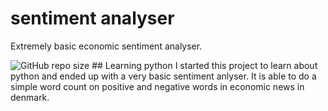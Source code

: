 # sentiment analyser
Extremely basic economic sentiment analyser. 

<img alt="GitHub repo size" src="https://img.shields.io/github/repo-size/TcNobo/TcNo-Acc-Switcher?logo=GitHub&style=flat-square">
## Learning python
I started this project to learn about python and ended up with a very basic sentiment anlyser. 
It is able to do a simple word count on positive and negative words in economic news in denmark. 

